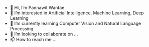 - 👋 Hi, I’m Pannawit Wantae
- 👀 I’m interested in Artificial Intelligence, Machine Learning, Deep Learning
- 🌱 I’m currently learning Computer Vision and Natural Language Processing
- 💞️ I’m looking to collaborate on ...
- 📫 How to reach me ...

<!---
Pannawittt/Pannawittt is a ✨ special ✨ repository because its `README.md` (this file) appears on your GitHub profile.
You can click the Preview link to take a look at your changes.
--->
